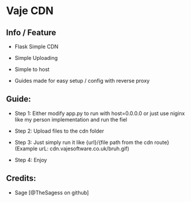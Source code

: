 # Vaje CDN

## Info / Feature
- Flask Simple CDN

- Simple Uploading

- Simple to host

- Guides made for easy setup / config with reverse proxy

## Guide:
- Step 1: Either modify app.py to run with host=0.0.0.0 or just use niginx like my person implementation and run the fiel

- Step 2: Upload files to the cdn folder

- Step 3: Just simply run it like {url}/{file path from the cdn route} (Example urL: cdn.vajesoftware.co.uk/bruh.gif)

- Step 4: Enjoy


## Credits:

- Sage [@TheSagess on github]
